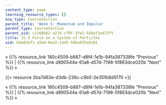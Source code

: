 ```yaml
---
content_type: page
learning_resource_types: []
ocw_type: CourseSection
parent_title: 'Week 5: Momentum and Impulse'
parent_type: CourseSection
parent_uid: c1168b62-a27d-cf9f-3fe2-550af1ed72f5
title: 15.5 Force on a System of Particles
uid: bde03ef1-a56d-0a42-1445-595a935e6101
---
```


« {{% resource_link 180c4509-b887-d8f4-1e1b-94fa387338fe "Previous" %}} | {{% resource_link d890544a-61a8-d57d-7198-5f863dce020b "Next" %}} »

{{< resource 2ba7d63e-d3db-236c-c9b5-2e35fb8d5f70 >}}

« {{% resource_link 180c4509-b887-d8f4-1e1b-94fa387338fe "Previous" %}} | {{% resource_link d890544a-61a8-d57d-7198-5f863dce020b "Next" %}} »